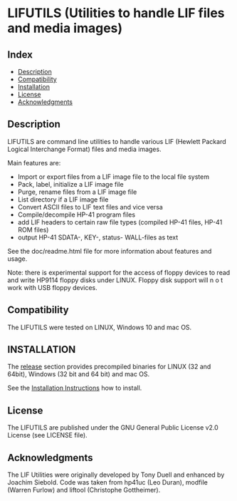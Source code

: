 LIFUTILS (Utilities to handle LIF files and media images)
=========================================================

Index
-----

* [Description](#description)
* [Compatibility](#compatibility)
* [Installation](#installation)
* [License](#license)
* [Acknowledgments](#acknowledgments)


Description
-----------

LIFUTILS are command line utilities to handle various LIF
(Hewlett Packard Logical Interchange Format) files and media images.

Main features are:
* Import or export files from a LIF image file to the local file system
* Pack, label, initialize a LIF image file
* Purge, rename files from a LIF image file
* List directory if a LIF image file
* Convert ASCII files to LIF text files and vice versa
* Compile/decompile HP-41 program files
* add LIF headers to certain raw file types (compiled HP-41 files, HP-41 ROM files)
* output HP-41 SDATA-, KEY-, status- WALL-files as text


See the doc/readme.html file for more information about features and usage.

Note: there is experimental support for the access of floppy devices to
read and write HP9114 floppy disks under LINUX. Floppy disk support will 
n o t work with USB floppy devices.


Compatibility
-------------

The LIFUTILS were tested on LINUX, Windows 10 and mac OS.


INSTALLATION
------------

The [release](https://github.com/bug400/lifutils/releases) section provides precompiled binaries for LINUX (32 and 64bit), Windows (32 bit and 64 bit) and mac OS.

See the [Installation Instructions](https://github.com/bug400/lifutils/blob/master/INSTALL.md) how to install.


License
-------

The LIFUTILS are published under the GNU General Public License v2.0 License 
(see LICENSE file).


Acknowledgments
----------------

The LIF Utilities were originally developed by Tony Duell and enhanced by 
Joachim Siebold. Code was taken from hp41uc (Leo Duran), modfile (Warren Furlow)  and liftool (Christophe Gottheimer).

